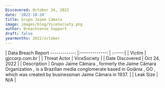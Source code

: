 ```yaml
---
Discovered: October 24, 2022
date: '2022-10-24'
title: Grupo Jaime Camara
image: images/blog/ViceSociety.png
author: Breachsense Support
draft: false
yearmonths: 2022/october
---
```



| Data Breach Report
------------:     |:-------------:    | :-----:|
| Victim      | gjccorp.com.br      | 
| Threat Actor      | ViceSociety      | 
| Date Discovered      | Oct 24, 2022      | 
| Description      | Grupo Jaime Câmara , formerly the Jaime Câmara Organization , is a Brazilian media conglomerate based in Goiânia , GO , which was created by businessman Jaime Câmara in 1937.      | 
| Leak Size      | N/A      | 


